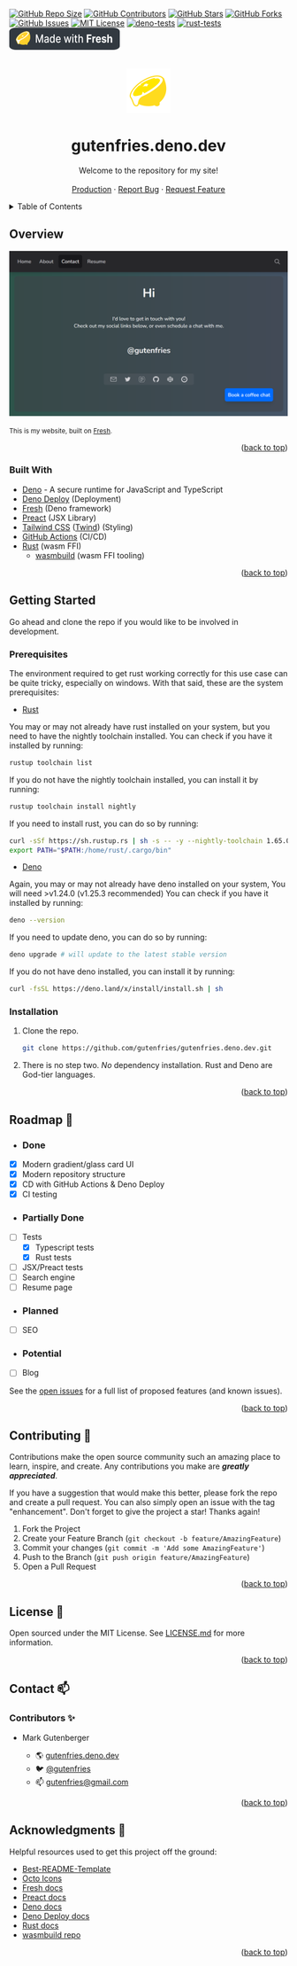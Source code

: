 <!-- Improved compatibility of back-to-top link: -->

<a name="readme-top"></a>

<!--
*** Thanks for checking out gutenfries.deno.dev. If you have a suggestion
*** that would make this better, please fork the repo and create a pull request
*** or simply open an issue with the tag "enhancement".
*** Don't forget to give the project a star!
*** Thanks again! Now go create something AMAZING! :D
-->

[![GitHub Repo Size](https://img.shields.io/github/repo-size/gutenfries/gutenfries.deno.dev)]()
[![GitHub Contributors](https://img.shields.io/github/contributors/gutenfries/gutenfries.deno.dev)](https://github.com/gutenfries/gutenfries.deno.dev/graphs/contributors)
[![GitHub Stars](https://img.shields.io/github/stars/gutenfries/gutenfries.deno.dev)](https://github.com/gutenfries/gutenfries.deno.dev/stargazers)
[![GitHub Forks](https://img.shields.io/github/forks/gutenfries/gutenfries.deno.dev)](https://github.com/gutenfries/gutenfries.deno.dev/network/members)
[![GitHub Issues](https://img.shields.io/github/issues/gutenfries/gutenfries.deno.dev.svg)](https://github.com/gutenfries/gutenfries.deno.dev/issues)
[![MIT License](https://img.shields.io/github/license/gutenfries/gutenfries.deno.dev.svg)](https://github.com/gutenfries/gutenfries.deno.dev/blob/main/LICENSE.md)
[![deno-tests](https://github.com/gutenfries/gutenfries.deno.dev/actions/workflows/deno-tests.yml/badge.svg)](https://github.com/gutenfries/gutenfries.deno.dev/actions/workflows/deno-tests.yml)
[![rust-tests](https://github.com/gutenfries/gutenfries.deno.dev/actions/workflows/rust-tests.yml/badge.svg)](https://github.com/gutenfries/gutenfries.deno.dev/actions/workflows/rust-tests.yml)
[![made with fresh](static/images/fresh-badge-dark.svg)](https://fresh.deno.dev)

<!-- PROJECT LOGO -->
<br />
<div align="center">
	<a href="https://github.com/gutenfries/gutenfries.deno.dev">
		<img src="static/icons/logo.svg" alt="Logo" width="80" height="80">
	</a>
	<h1 align="center">gutenfries.deno.dev</h1>
	<p align="center">
	Welcome to the repository for my site!
		<br/>
		<br/>
		<a href="https://gutenfries.deno.dev">Production</a>
		·
		<a href="https://github.com/gutenfries/gutenfries.deno.dev/issues">Report Bug</a>
		·
		<a href="https://github.com/gutenfries/gutenfries.deno.dev/issues">Request Feature</a>
	</p>
</div>

<!-- TABLE OF CONTENTS -->
<details>
	<summary>Table of Contents</summary>
	<ol>
		<li>
			<a href="#getting-started">Getting Started</a>
			<ul>
				<li><a href="#built-with">Built With</a></li>
				<li><a href="#prerequisites">Prerequisites</a></li>
				<li><a href="#installation">Installation</a></li>
			</ul>
		</li>
		<li><a href="#usage">Usage</a></li>
		<li><a href="#roadmap">Roadmap</a></li>
		<li><a href="#contributing">Contributing</a></li>
		<li><a href="#license">License</a></li>
		<li><a href="#contact">Contact</a></li>
		<li><a href="#acknowledgments">Acknowledgments</a></li>
	</ol>
</details>

<!-- Overview -->

## Overview

![gutenfries.deno.dev Screenshot](static/images/Screenshot-2022-10-08-125559.png)

<small>This is my website, built on <a href="https://fresh.deno.dev">Fresh</a>.</small>

<p align="right">(<a href="#readme-top">back to top</a>)</p>

### Built With

- [Deno](https://deno.land/) - A secure runtime for JavaScript and TypeScript
- [Deno Deploy](https://deno.com/deploy) (Deployment)
- [Fresh](https://fresh.deno.dev) (Deno framework)
- [Preact](https://preactjs.org/) (JSX Library)
- [Tailwind CSS](https://tailwindcss.com/) ([Twind](https://twind.dev/)) (Styling)
- [GitHub Actions](https://github.com/featuers/actions) (CI/CD)
- [Rust](https://www.rust-lang.org/) (wasm FFI)
  - [wasmbuild](https://github.com/denoland/wasmbuild) (wasm FFI tooling)

<p align="right">(<a href="#readme-top">back to top</a>)</p>

<!-- GETTING STARTED -->

## Getting Started

Go ahead and clone the repo if you would like to be involved in development.

### Prerequisites

The environment required to get rust working correctly for this use case can be quite tricky, especially on windows. With that said, these are the system prerequisites:

- [Rust](https://www.rust-lang.org/tools/install)

You may or may not already have rust installed on your system, but you need to have the nightly toolchain installed. You can check if you have it installed by running:

```sh
rustup toolchain list
```

If you do not have the nightly toolchain installed, you can install it by running:

```sh
rustup toolchain install nightly
```

If you need to install rust, you can do so by running:

```sh
curl -sSf https://sh.rustup.rs | sh -s -- -y --nightly-toolchain 1.65.0
export PATH="$PATH:/home/rust/.cargo/bin"
```

- [Deno](https://deno.land/manual/getting_started/installation)

Again, you may or may not already have deno installed on your system, You will need >v1.24.0 (v1.25.3 recommended) You can check if you have it installed by running:

```sh
deno --version
```

If you need to update deno, you can do so by running:

```sh
deno upgrade # will update to the latest stable version
```

If you do not have deno installed, you can install it by running:

```sh
curl -fsSL https://deno.land/x/install/install.sh | sh
```

### Installation

1. Clone the repo.

   ```sh
   git clone https://github.com/gutenfries/gutenfries.deno.dev.git
   ```

2. There is no step two. _No_ dependency installation. Rust and Deno are God-tier languages.

<p align="right">(<a href="#readme-top">back to top</a>)</p>

<!-- ROADMAP -->

## Roadmap :construction:

- ### Done
- [x] Modern gradient/glass card UI
- [x] Modern repository structure
- [x] CD with GitHub Actions & Deno Deploy
- [x] CI testing
- ### Partially Done
- [ ] Tests
  - [x] Typescript tests
  - [x] Rust tests
- [ ] JSX/Preact tests
- [ ] Search engine
- [ ] Resume page
- ### Planned
- [ ] SEO
- ### Potential
- [ ] Blog

See the [open issues](https://github.com/gutenfries/gutenfries.deno.dev/issues) for a full list of proposed features (and known issues).

<p align="right">(<a href="#readme-top">back to top</a>)</p>

<!-- CONTRIBUTING -->

## Contributing :handshake:

Contributions make the open source community such an amazing place to learn, inspire, and create. Any contributions you make are _**greatly appreciated**_.

If you have a suggestion that would make this better, please fork the repo and create a pull request. You can also simply open an issue with the tag "enhancement".
Don't forget to give the project a star! Thanks again!

1. Fork the Project
2. Create your Feature Branch (`git checkout -b feature/AmazingFeature`)
3. Commit your changes (`git commit -m 'Add some AmazingFeature'`)
4. Push to the Branch (`git push origin feature/AmazingFeature`)
5. Open a Pull Request

<p align="right">(<a href="#readme-top">back to top</a>)</p>

<!-- LICENSE -->

## License :page_facing_up:

Open sourced under the MIT License. See [LICENSE.md](https://github.com/gutenfries/gutenfries.deno.dev/blob/main/LICENSE.md) for more information.

<p align="right">(<a href="#readme-top">back to top</a>)</p>

<!-- CONTACT -->

## Contact :mailbox:

### Contributors :sparkles:

- Mark Gutenberger

  - :earth_americas: [gutenfries.deno.dev](https://gutenfries.deno.dev)
  - :bird: [@gutenfries](https://twitter.com/gutenfries)
  - :mailbox: [gutenfries@gmail.com](mailto:gutenfries@gmail.com)

<p align="right">(<a href="#readme-top">back to top</a>)</p>

<!-- ACKNOWLEDGMENTS -->

## Acknowledgments :pray:

Helpful resources used to get this project off the ground:

- [Best-README-Template](https://github.com/othneildrew/Best-README-Template)
- [Octo Icons](https://primer.style/octicons/)
- [Fresh docs](https://fresh.deno.dev/docs)
- [Preact docs](https://preactjs.com/guide/v10/getting-started)
- [Deno docs](https://deno.land/manual)
- [Deno Deploy docs](https://deno.com/deploy/docs)
- [Rust docs](https://doc.rust-lang.org/book/)
- [wasmbuild repo](https://github.com/denoland/wasmbuild/docs)

<p align="right">(<a href="#readme-top">back to top</a>)</p>
